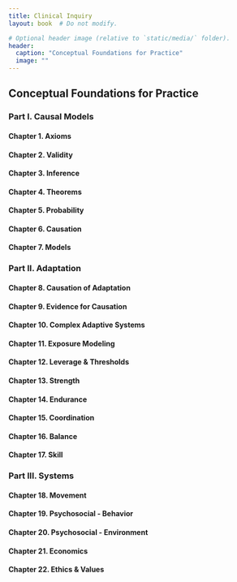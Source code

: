 ```yaml
---
title: Clinical Inquiry
layout: book  # Do not modify.

# Optional header image (relative to `static/media/` folder).
header:
  caption: "Conceptual Foundations for Practice"
  image: ""
---
```


## Conceptual Foundations for Practice

### Part I. Causal Models

#### Chapter 1. Axioms
#### Chapter 2. Validity
#### Chapter 3. Inference
#### Chapter 4. Theorems
#### Chapter 5. Probability
#### Chapter 6. Causation
#### Chapter 7. Models

### Part II. Adaptation

#### Chapter 8. Causation of Adaptation
#### Chapter 9. Evidence for Causation
#### Chapter 10. Complex Adaptive Systems
#### Chapter 11. Exposure Modeling
#### Chapter 12. Leverage & Thresholds
#### Chapter 13. Strength
#### Chapter 14. Endurance
#### Chapter 15. Coordination
#### Chapter 16. Balance
#### Chapter 17. Skill

### Part III. Systems

#### Chapter 18. Movement
#### Chapter 19. Psychosocial - Behavior
#### Chapter 20. Psychosocial - Environment
#### Chapter 21. Economics
#### Chapter 22. Ethics & Values
